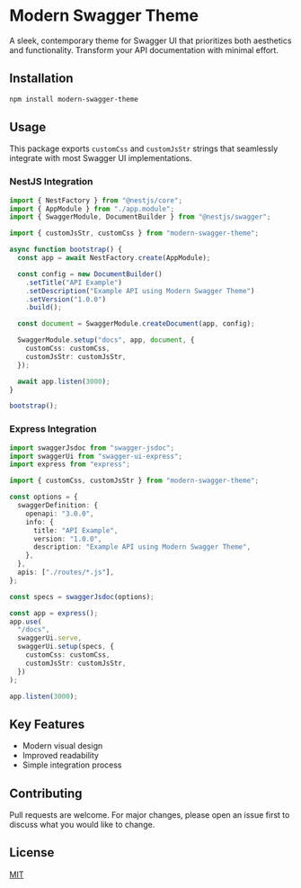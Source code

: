 # Modern Swagger Theme

A sleek, contemporary theme for Swagger UI that prioritizes both aesthetics and functionality. Transform your API documentation with minimal effort.

## Installation

```bash
npm install modern-swagger-theme
```

## Usage

This package exports `customCss` and `customJsStr` strings that seamlessly integrate with most Swagger UI implementations.

### NestJS Integration

```ts
import { NestFactory } from "@nestjs/core";
import { AppModule } from "./app.module";
import { SwaggerModule, DocumentBuilder } from "@nestjs/swagger";

import { customJsStr, customCss } from "modern-swagger-theme";

async function bootstrap() {
  const app = await NestFactory.create(AppModule);

  const config = new DocumentBuilder()
    .setTitle("API Example")
    .setDescription("Example API using Modern Swagger Theme")
    .setVersion("1.0.0")
    .build();

  const document = SwaggerModule.createDocument(app, config);

  SwaggerModule.setup("docs", app, document, {
    customCss: customCss,
    customJsStr: customJsStr,
  });

  await app.listen(3000);
}

bootstrap();
```

### Express Integration

```ts
import swaggerJsdoc from "swagger-jsdoc";
import swaggerUi from "swagger-ui-express";
import express from "express";

import { customCss, customJsStr } from "modern-swagger-theme";

const options = {
  swaggerDefinition: {
    openapi: "3.0.0",
    info: {
      title: "API Example",
      version: "1.0.0",
      description: "Example API using Modern Swagger Theme",
    },
  },
  apis: ["./routes/*.js"],
};

const specs = swaggerJsdoc(options);

const app = express();
app.use(
  "/docs",
  swaggerUi.serve,
  swaggerUi.setup(specs, {
    customCss: customCss,
    customJsStr: customJsStr,
  })
);

app.listen(3000);
```

## Key Features

- Modern visual design
- Improved readability
- Simple integration process

## Contributing

Pull requests are welcome. For major changes, please open an issue first to discuss what you would like to change.

## License

[MIT](https://choosealicense.com/licenses/mit/)
